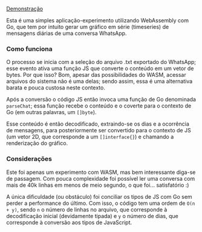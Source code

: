 [Demonstração](https://wp-viz-wasm-4sdd6inywq-rj.a.run.app/)

Esta é uma simples aplicação-experimento utilizando WebAssembly com Go, que tem por 
intuito gerar um gráfico em série (timeseries) de mensagens diárias 
de uma conversa WhatsApp.


### Como funciona

O processo se inicia com a seleção do arquivo .txt exportado do WhatsApp; esse evento
ativa uma função JS que converte o conteúdo em um vetor de bytes. Por que isso? 
Bom, apesar das possibilidades do WASM, acessar arquivos do sistema não é uma delas; sendo assim,
essa é uma alternativa barata e pouca custosa neste contexto.

Após a conversão o código JS então invoca uma função de Go denominada
`parseChat`; essa função recebe o conteúdo e o coverte para o contexto de Go (em outras 
palavras, um `[]byte`).

Esse conteúdo é então decodificado, extraindo-se os dias e a ocorrência de mensagens,
para posteriormente ser convertido para o contexto de JS (um vetor 2D, 
que corresponde a um `[]interface{}`) e chamando a renderização do gráfico.

### Considerações

Este foi apenas um experimento com WASM, mas bem interessante diga-se de passagem. Com 
pouca complexidade foi possível ler uma conversa com mais de 40k linhas em menos de meio
segundo, o que foi... satisfatório :)

A única dificuldade (ou obstáculo) foi conciliar os tipos de JS com Go sem perder
a performance do último. Com isso, o código tem uma ordem de `O(n + y)`, sendo
`n` o número de linhas no arquivo, que corresponde à decodificação inicial (devidamente
tipada) e `y` o número de dias, que corresponde à conversão aos tipos de JavaScript.
